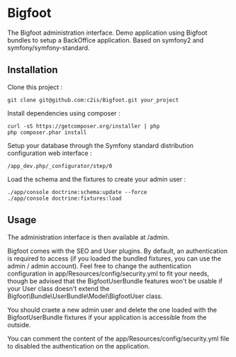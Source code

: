 Bigfoot
=======

The Bigfoot administration interface.
Demo application using Bigfoot bundles to setup a BackOffice application. Based on symfony2 and symfony/symfony-standard.

Installation
------------

Clone this project :

    git clone git@github.com:c2is/Bigfoot.git your_project

Install dependencies using composer :

    curl -sS https://getcomposer.org/installer | php
    php composer.phar install

Setup your database through the Symfony standard distribution configuration web interface :

    /app_dev.php/_configurator/step/0

Load the schema and the fixtures to create your admin user :

    ./app/console doctrine:schema:update --force
    ./app/console doctrine:fixtures:load


Usage
-----

The administration interface is then available at /admin.

Bigfoot comes with the SEO and User plugins.
By default, an authentication is required to access (if you loaded the bundled fixtures, you can use the admin / admin account).
Feel free to change the authentication configuration in app/Resources/config/security.yml to fit your needs, though be advised that the BigfootUserBundle features won't be usable if your User class doesn't extend the Bigfoot\Bundle\UserBundle\Model\BigfootUser class.

You should craete a new admin user and delete the one loaded with the BigfootUserBundle fixtures if your application is accessible from the outside.

You can comment the content of the app/Resources/config/security.yml file to disabled the authentication on the application.
